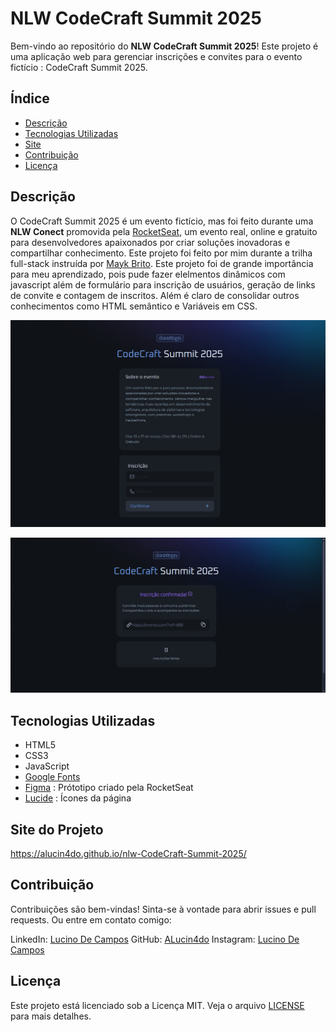 # NLW CodeCraft Summit 2025

Bem-vindo ao repositório do **NLW CodeCraft Summit 2025**! Este projeto é uma aplicação web para gerenciar inscrições e convites para o evento fictício :  CodeCraft Summit 2025.

## Índice

- [Descrição](#descrição)
- [Tecnologias Utilizadas](#tecnologias-utilizadas)
- [Site](#Site-do-Projeto)
- [Contribuição](#contribuição)
- [Licença](#licença)

## Descrição

O CodeCraft Summit 2025 é um evento fictício, mas foi feito durante uma **NLW Conect** promovida pela [RocketSeat](https://rocketseat.com.br), um evento real, online e gratuito para desenvolvedores apaixonados por criar soluções inovadoras e compartilhar conhecimento. Este projeto foi feito por mim durante a trilha full-stack instruída por [Mayk Brito](https://www.linkedin.com/in/maykbrito?utm_source=share&utm_campaign=share_via&utm_content=profile&utm_medium=android_app). Este projeto foi de grande importância para meu aprendizado, pois pude fazer elelmentos dinâmicos com javascript além de  formulário para inscrição de usuários, geração de links de convite  e contagem de inscritos. Além é claro de consolidar outros conhecimentos como HTML semântico e Variáveis em CSS.

![captura de tela da página](/src/assets/images/codecraft2.png)


![captura de tela da página após a inscrição ser feita](/src/assets/images/codecraft.png)

## Tecnologias Utilizadas

- HTML5
- CSS3
- JavaScript
- [Google Fonts](https://fonts.google.com/)
- [Figma](https://www.figma.com/community/file/1471120839033505457) : Prótotipo criado pela RocketSeat
- [Lucide](https://lucide.dev) : Ícones da página


## Site do Projeto

https://alucin4do.github.io/nlw-CodeCraft-Summit-2025/

## Contribuição

Contribuições são bem-vindas! Sinta-se à vontade para abrir issues e pull requests. Ou entre em contato comigo:

LinkedIn: [Lucino De Campos](https://www.linkedin.com/in/lucino-de-campos/)
GitHub: [ALucin4do](https://github.com/ALucin4do/)
Instagram: [Lucino De Campos](https://www.instagram.com/lucino_de_campos/)


## Licença

Este projeto está licenciado sob a Licença MIT. Veja o arquivo [LICENSE](LICENSE) para mais detalhes.

